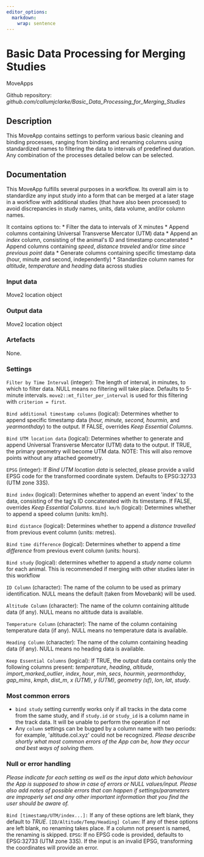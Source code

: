 ```yaml
---
editor_options: 
  markdown: 
    wrap: sentence
---
```


# Basic Data Processing for Merging Studies

MoveApps

Github repository: *github.com/callumjclarke/Basic_Data_Processing_for_Merging_Studies*

## Description

This MoveApp contains settings to perform various basic cleaning and binding processes, ranging from binding and renaming columns using standardized names to filtering the data to intervals of predefined duration.
Any combination of the processes detailed below can be selected.

## Documentation

This MoveApp fulfills several purposes in a workflow.
Its overall aim is to standardize any input study into a form that can be merged at a later stage in a workflow with additional studies (that have also been processed) to avoid discrepancies in study names, units, data volume, and/or column names.

It contains options to: \* Filter the data to intervals of X minutes \* Append columns containing Universal Transverse Mercator (UTM) data \* Append an *index* column, consisting of the animal's ID and timestamp concatenated \* Append columns containing *speed*, *distance traveled* and/or *time since previous point* data \* Generate columns containing specific timestamp data (hour, minute and second, independently) \* Standardize column names for *altitude*, *temperature* and *heading* data across studies

### Input data

Move2 location object

### Output data

Move2 location object

### Artefacts

None.

### Settings

`Filter by Time Interval` (integer): The length of interval, in minutes, to which to filter data.
NULL means no filtering will take place.
Defaults to 5-minute intervals.
`move2::mt_filter_per_interval` is used for this filtering with `criterion = first`.

`Bind additional timestamp columns` (logical): Determines whether to append specific timestamp data (*hour,* *minute,* *second,* *hourmin,* and *yearmonthday*) to the output.
If FALSE, overrides *Keep Essential Columns*.

`Bind UTM location data` (logical): Determines whether to generate and append Universal Transverse Mercator (UTM) data to the output.
If TRUE, the primary geometry will become UTM data.
NOTE: This will also remove points without any attached geometry.

`EPSG` (integer): If *Bind UTM location data* is selected, please provide a valid EPSG code for the transformed coordinate system.
Defaults to EPSG:32733 (UTM zone 33S).

`Bind index` (logical): Determines whether to append an event 'index' to the data, consisting of the tag's ID concatenated with its timestamp.
If FALSE, overrides *Keep Essential Columns*.
`Bind km/h` (logical): Determines whether to append a speed column (units: km/h).

`Bind distance` (logical): Determines whether to append a *distance travelled* from previous event column (units: metres).

`Bind time difference` (logical): Determines whether to append a *time difference* from previous event column (units: hours).

`Bind study` (logical): determines whether to append a *study name* column for each animal.
This is recommended if merging with other studies later in this workflow

`ID Column` (character): The name of the column to be used as primary identification.
NULL means the default (taken from Movebank) will be used.

`Altitude Column` (character): The name of the column containing altitude data (if any).
NULL means no altitude data is available.

`Temperature Column` (character): The name of the column containing temperature data (if any).
NULL means no temperature data is available.

`Heading Column` (character): The name of the column containing heading data (if any).
NULL means no heading data is available.

`Keep Essential Columns` (logical): If TRUE, the output data contains only the following columns present: *temperature*, *heading*, *altitude*, *import_marked_outlier*, *index*, *hour*, *min*, *secs*, *hourmin*, *yearmonthday*, *gap_mins*, *kmph*, *dist_m*, *x (UTM)*, *y (UTM)*, *geometry (sf)*, *lon*, *lat*, *study*.

### Most common errors

-   `bind study` setting currently works only if all tracks in the data come from the same study, and if `study.id` or `study_id` is a column name in the track data. It will be unable to perform the operation if not
-   Any `column` settings can be bugged by a column name with two periods: for example, 'altitude.col.xyz' could not be recognized. *Please describe shortly what most common errors of the App can be, how they occur and best ways of solving them.*

### Null or error handling

*Please indicate for each setting as well as the input data which behaviour the App is supposed to show in case of errors or NULL values/input. Please also add notes of possible errors that can happen if settings/parameters are improperly set and any other important information that you find the user should be aware of.*

`Bind [timestamp/UTM/index...]:` If any of these options are left blank, they default to *TRUE*.
`[ID/Altitude/Temp/Heading] Column`: If any of these options are left blank, no renaming takes place. If a column not present is named, the renaming is skipped.
`EPSG`: If no EPSG code is provided, defaults to EPSG:32733 (UTM zone 33S). If the input is an invalid EPSG, transforming the coordinates will provide an error.
